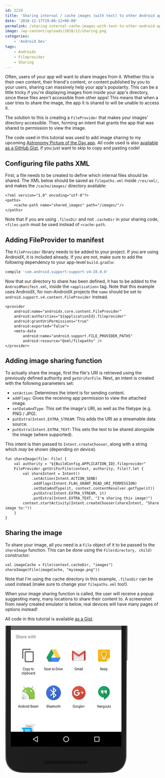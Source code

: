 ```yaml
---
id: 2220
title: 'Sharing internal / cache images (with text) to other Android apps'
date: '2018-12-17T19:08:12+00:00'
permalink: /sharing-internal-cache-images-with-text-to-other-android-apps/
image: /wp-content/uploads/2018/12/sharing.png
categories:
    - 'Android Dev'
tags:
    - Androidx
    - Fileprovider
    - Sharing
---
```


Often, users of your app will want to share images from it. Whether this is their own content, their friend's content, or content published by you to your users, sharing can massively help your app's popularity. This can be a little tricky if you're displaying images from inside your app's directory, since these files aren't accessible from other apps! This means that when a user tries to share the image, the app it is shared to will be unable to access it.

The solution to this is creating a `FileProvider` that makes your images' directory accessible. Then, forming an intent that grants the app that was shared to permission to view the image.

The code used in this tutorial was used to add image sharing to my upcoming [Astronomy Picture of the Day app](https://github.com/JakeSteam/APODWallpaper). All code used is also [available as a GitHub Gist](https://gist.github.com/JakeSteam/3a685edee460ad2497fd3827b70622df), if you just want to skip to copy and pasting code!

## Configuring file paths XML

First, a file needs to be created to define which internal files should be shared. The XML below should be saved as `filepaths.xml` inside `/res/xml/`, and makes the `/cache/images/` directory available:

```
<?xml version="1.0" encoding="utf-8"?>
<paths>
    <cache-path name="shared_images" path="/images/"/>
</paths>
```

Note that if you are using `.filesDir` and not `.cacheDir` in your sharing code, `<files-path` must be used instead of `<cache-path`.

## Adding FileProvider to manifest

The `FileProvider` library needs to be added to your project. If you are using AndroidX, it is included already. If you are not, make sure to add the following dependency to your app-level `build.gradle`:

```groovy
compile 'com.android.support:support-v4:28.0.0'
```

Now that our directory to share has been defined, it has to be added to the `AndroidManifest.xml`, inside the `<application>` tag. Note that this example uses AndroidX, for non-AndroidX projects the `name` should be set to `android.support.v4.content.FileProvider` instead.

```
<provider
    android:name="androidx.core.content.FileProvider"
    android:authorities="${applicationId}.fileprovider"
    android:grantUriPermissions="true"
    android:exported="false">
    <meta-data
        android:name="android.support.FILE_PROVIDER_PATHS"
        android:resource="@xml/filepaths" />
</provider>
```

## Adding image sharing function

To actually share the image, first the file's URI is retrieved using the previously defined authority and `getUriForFile`. Next, an intent is created with the following parameters set:

- `setAction`: Determines the intent is for sending content.
- `addFlags`: Gives the receiving app permission to view the attached image.
- `setDataAndType`: This set the image's URI, as well as the filetype (e.g. PNG / JPG).
- `putExtra(Intent.EXTRA_STREAM`: This adds the URI as a streamable data source.
- `putExtra(Intent.EXTRA_TEXT`: This sets the text to be shared alongside the image (where supported).

This intent is then passed to `Intent.createChooser`, along with a string which *may* be shown (depending on device).

```
fun shareImage(file: File) {
    val authority = "${BuildConfig.APPLICATION_ID}.fileprovider"
    FileProvider.getUriForFile(context, authority, file)?.let {
        val shareIntent = Intent()
            .setAction(Intent.ACTION_SEND)
            .addFlags(Intent.FLAG_GRANT_READ_URI_PERMISSION)
            .setDataAndType(it, context.contentResolver.getType(it))
            .putExtra(Intent.EXTRA_STREAM, it)
            .putExtra(Intent.EXTRA_TEXT, "I'm sharing this image!")
        context.startActivity(Intent.createChooser(shareIntent, "Share image to:"))
    }
}
```

## Sharing the image

To share your image, all you need is a `File` object of it to be passed to the `shareImage` function. This can be done using the `File(directory, child)` constructor:

```
val imageCache = File(context.cacheDir, "images")
shareImage(File(imageCache, "myimage.png"))
```

Note that I'm using the cache directory in this example, `.filesDir` can be used instead (make sure to change your `filepaths.xml` too!).

When your image sharing function is called, the user will receive a popup suggesting many, many locations to share their content to. A screenshot from newly created emulator is below, real devices will have many pages of options instead!

All code in this tutorial is available [as a Gist](https://gist.github.com/JakeSteam/3a685edee460ad2497fd3827b70622df).

[![](/wp-content/uploads/2018/12/sharing2.png)](/wp-content/uploads/2018/12/sharing2.png)